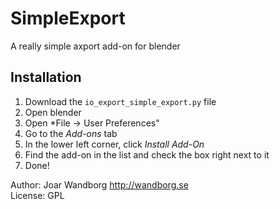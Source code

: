 # SimpleExport

A really simple axport add-on for blender

## Installation

1.  Download the `io_export_simple_export.py` file
2.  Open blender
3.  Open *File -> User Preferences"
4.  Go to the *Add-ons* tab
5.  In the lower left corner, click *Install Add-On*
6.  Find the add-on in the list and check the box right next to it
7.  Done!

Author: Joar Wandborg <http://wandborg.se>  
License: GPL